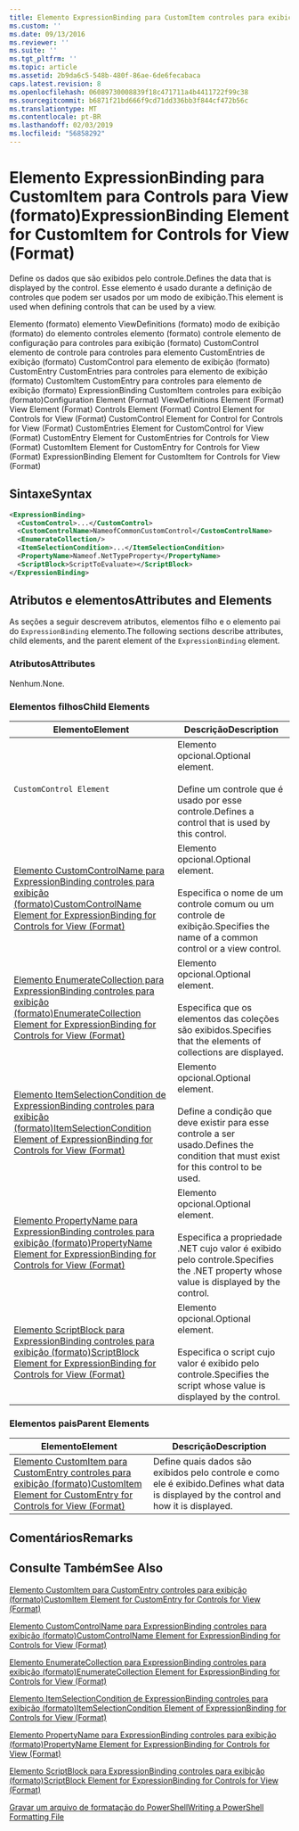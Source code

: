 ```yaml
---
title: Elemento ExpressionBinding para CustomItem controles para exibição (formato) | Microsoft Docs
ms.custom: ''
ms.date: 09/13/2016
ms.reviewer: ''
ms.suite: ''
ms.tgt_pltfrm: ''
ms.topic: article
ms.assetid: 2b9da6c5-548b-480f-86ae-6de6fecabaca
caps.latest.revision: 8
ms.openlocfilehash: 06089730008839f18c471711a4b4411722f99c38
ms.sourcegitcommit: b6871f21bd666f9cd71dd336bb3f844cf472b56c
ms.translationtype: MT
ms.contentlocale: pt-BR
ms.lasthandoff: 02/03/2019
ms.locfileid: "56858292"
---
```

# <a name="expressionbinding-element-for-customitem-for-controls-for-view-format"></a><span data-ttu-id="3585a-102">Elemento ExpressionBinding para CustomItem para Controls para View (formato)</span><span class="sxs-lookup"><span data-stu-id="3585a-102">ExpressionBinding Element for CustomItem for Controls for View (Format)</span></span>

<span data-ttu-id="3585a-103">Define os dados que são exibidos pelo controle.</span><span class="sxs-lookup"><span data-stu-id="3585a-103">Defines the data that is displayed by the control.</span></span> <span data-ttu-id="3585a-104">Esse elemento é usado durante a definição de controles que podem ser usados por um modo de exibição.</span><span class="sxs-lookup"><span data-stu-id="3585a-104">This element is used when defining controls that can be used by a view.</span></span>

<span data-ttu-id="3585a-105">Elemento (formato) elemento ViewDefinitions (formato) modo de exibição (formato) do elemento controles elemento (formato) controle elemento de configuração para controles para exibição (formato) CustomControl elemento de controle para controles para elemento CustomEntries de exibição (formato) CustomControl para elemento de exibição (formato) CustomEntry CustomEntries para controles para elemento de exibição (formato) CustomItem CustomEntry para controles para elemento de exibição (formato) ExpressionBinding CustomItem controles para exibição (formato)</span><span class="sxs-lookup"><span data-stu-id="3585a-105">Configuration Element (Format) ViewDefinitions Element (Format) View Element (Format) Controls Element (Format) Control Element for Controls for View (Format) CustomControl Element for Control for Controls for View (Format) CustomEntries Element for CustomControl for View (Format) CustomEntry Element for CustomEntries for Controls for View (Format) CustomItem Element for CustomEntry for Controls for View (Format) ExpressionBinding Element for CustomItem for Controls for View (Format)</span></span>

## <a name="syntax"></a><span data-ttu-id="3585a-106">Sintaxe</span><span class="sxs-lookup"><span data-stu-id="3585a-106">Syntax</span></span>

```xml
<ExpressionBinding>
  <CustomControl>...</CustomControl>
  <CustomControlName>NameofCommonCustomControl</CustomControlName>
  <EnumerateCollection/>
  <ItemSelectionCondition>...</ItemSelectionCondition>
  <PropertyName>Nameof.NetTypeProperty</PropertyName>
  <ScriptBlock>ScriptToEvaluate></ScriptBlock>
</ExpressionBinding>
```

## <a name="attributes-and-elements"></a><span data-ttu-id="3585a-107">Atributos e elementos</span><span class="sxs-lookup"><span data-stu-id="3585a-107">Attributes and Elements</span></span>

<span data-ttu-id="3585a-108">As seções a seguir descrevem atributos, elementos filho e o elemento pai do `ExpressionBinding` elemento.</span><span class="sxs-lookup"><span data-stu-id="3585a-108">The following sections describe attributes, child elements, and the parent element of the `ExpressionBinding` element.</span></span>

### <a name="attributes"></a><span data-ttu-id="3585a-109">Atributos</span><span class="sxs-lookup"><span data-stu-id="3585a-109">Attributes</span></span>

<span data-ttu-id="3585a-110">Nenhum.</span><span class="sxs-lookup"><span data-stu-id="3585a-110">None.</span></span>

### <a name="child-elements"></a><span data-ttu-id="3585a-111">Elementos filhos</span><span class="sxs-lookup"><span data-stu-id="3585a-111">Child Elements</span></span>

|<span data-ttu-id="3585a-112">Elemento</span><span class="sxs-lookup"><span data-stu-id="3585a-112">Element</span></span>|<span data-ttu-id="3585a-113">Descrição</span><span class="sxs-lookup"><span data-stu-id="3585a-113">Description</span></span>|
|-------------|-----------------|
|`CustomControl Element`|<span data-ttu-id="3585a-114">Elemento opcional.</span><span class="sxs-lookup"><span data-stu-id="3585a-114">Optional element.</span></span><br /><br /> <span data-ttu-id="3585a-115">Define um controle que é usado por esse controle.</span><span class="sxs-lookup"><span data-stu-id="3585a-115">Defines a control that is used by this control.</span></span>|
|[<span data-ttu-id="3585a-116">Elemento CustomControlName para ExpressionBinding controles para exibição (formato)</span><span class="sxs-lookup"><span data-stu-id="3585a-116">CustomControlName Element for ExpressionBinding for Controls for View (Format)</span></span>](./customcontrolname-element-for-expressionbinding-for-controls-for-view-format.md)|<span data-ttu-id="3585a-117">Elemento opcional.</span><span class="sxs-lookup"><span data-stu-id="3585a-117">Optional element.</span></span><br /><br /> <span data-ttu-id="3585a-118">Especifica o nome de um controle comum ou um controle de exibição.</span><span class="sxs-lookup"><span data-stu-id="3585a-118">Specifies the name of a common control or a view control.</span></span>|
|[<span data-ttu-id="3585a-119">Elemento EnumerateCollection para ExpressionBinding controles para exibição (formato)</span><span class="sxs-lookup"><span data-stu-id="3585a-119">EnumerateCollection Element for ExpressionBinding for Controls for View (Format)</span></span>](./enumeratecollection-element-for-expressionbinding-for-controls-for-view-format.md)|<span data-ttu-id="3585a-120">Elemento opcional.</span><span class="sxs-lookup"><span data-stu-id="3585a-120">Optional element.</span></span><br /><br /> <span data-ttu-id="3585a-121">Especifica que os elementos das coleções são exibidos.</span><span class="sxs-lookup"><span data-stu-id="3585a-121">Specifies that the elements of collections are displayed.</span></span>|
|[<span data-ttu-id="3585a-122">Elemento ItemSelectionCondition de ExpressionBinding controles para exibição (formato)</span><span class="sxs-lookup"><span data-stu-id="3585a-122">ItemSelectionCondition Element of ExpressionBinding for Controls for View (Format)</span></span>](./itemselectioncondition-element-for-expressionbinding-for-controls-for-view-format.md)|<span data-ttu-id="3585a-123">Elemento opcional.</span><span class="sxs-lookup"><span data-stu-id="3585a-123">Optional element.</span></span><br /><br /> <span data-ttu-id="3585a-124">Define a condição que deve existir para esse controle a ser usado.</span><span class="sxs-lookup"><span data-stu-id="3585a-124">Defines the condition that must exist for this control to be used.</span></span>|
|[<span data-ttu-id="3585a-125">Elemento PropertyName para ExpressionBinding controles para exibição (formato)</span><span class="sxs-lookup"><span data-stu-id="3585a-125">PropertyName Element for ExpressionBinding for Controls for View (Format)</span></span>](./propertyname-element-for-expressionbinding-for-controls-for-view-format.md)|<span data-ttu-id="3585a-126">Elemento opcional.</span><span class="sxs-lookup"><span data-stu-id="3585a-126">Optional element.</span></span><br /><br /> <span data-ttu-id="3585a-127">Especifica a propriedade .NET cujo valor é exibido pelo controle.</span><span class="sxs-lookup"><span data-stu-id="3585a-127">Specifies the .NET property whose value is displayed by the control.</span></span>|
|[<span data-ttu-id="3585a-128">Elemento ScriptBlock para ExpressionBinding controles para exibição (formato)</span><span class="sxs-lookup"><span data-stu-id="3585a-128">ScriptBlock Element for ExpressionBinding for Controls for View (Format)</span></span>](./scriptblock-element-for-expressionbinding-for-controls-for-view-format.md)|<span data-ttu-id="3585a-129">Elemento opcional.</span><span class="sxs-lookup"><span data-stu-id="3585a-129">Optional element.</span></span><br /><br /> <span data-ttu-id="3585a-130">Especifica o script cujo valor é exibido pelo controle.</span><span class="sxs-lookup"><span data-stu-id="3585a-130">Specifies the script whose value is displayed by the control.</span></span>|

### <a name="parent-elements"></a><span data-ttu-id="3585a-131">Elementos pais</span><span class="sxs-lookup"><span data-stu-id="3585a-131">Parent Elements</span></span>

|<span data-ttu-id="3585a-132">Elemento</span><span class="sxs-lookup"><span data-stu-id="3585a-132">Element</span></span>|<span data-ttu-id="3585a-133">Descrição</span><span class="sxs-lookup"><span data-stu-id="3585a-133">Description</span></span>|
|-------------|-----------------|
|[<span data-ttu-id="3585a-134">Elemento CustomItem para CustomEntry controles para exibição (formato)</span><span class="sxs-lookup"><span data-stu-id="3585a-134">CustomItem Element for CustomEntry for Controls for View (Format)</span></span>](./customitem-element-for-customentry-for-controls-for-view-format.md)|<span data-ttu-id="3585a-135">Define quais dados são exibidos pelo controle e como ele é exibido.</span><span class="sxs-lookup"><span data-stu-id="3585a-135">Defines what data is displayed by the control and how it is displayed.</span></span>|

## <a name="remarks"></a><span data-ttu-id="3585a-136">Comentários</span><span class="sxs-lookup"><span data-stu-id="3585a-136">Remarks</span></span>

## <a name="see-also"></a><span data-ttu-id="3585a-137">Consulte Também</span><span class="sxs-lookup"><span data-stu-id="3585a-137">See Also</span></span>

[<span data-ttu-id="3585a-138">Elemento CustomItem para CustomEntry controles para exibição (formato)</span><span class="sxs-lookup"><span data-stu-id="3585a-138">CustomItem Element for CustomEntry for Controls for View (Format)</span></span>](./customitem-element-for-customentry-for-controls-for-view-format.md)

[<span data-ttu-id="3585a-139">Elemento CustomControlName para ExpressionBinding controles para exibição (formato)</span><span class="sxs-lookup"><span data-stu-id="3585a-139">CustomControlName Element for ExpressionBinding for Controls for View (Format)</span></span>](./customcontrolname-element-for-expressionbinding-for-controls-for-view-format.md)

[<span data-ttu-id="3585a-140">Elemento EnumerateCollection para ExpressionBinding controles para exibição (formato)</span><span class="sxs-lookup"><span data-stu-id="3585a-140">EnumerateCollection Element for ExpressionBinding for Controls for View (Format)</span></span>](./enumeratecollection-element-for-expressionbinding-for-controls-for-view-format.md)

[<span data-ttu-id="3585a-141">Elemento ItemSelectionCondition de ExpressionBinding controles para exibição (formato)</span><span class="sxs-lookup"><span data-stu-id="3585a-141">ItemSelectionCondition Element of ExpressionBinding for Controls for View (Format)</span></span>](./itemselectioncondition-element-for-expressionbinding-for-controls-for-view-format.md)

[<span data-ttu-id="3585a-142">Elemento PropertyName para ExpressionBinding controles para exibição (formato)</span><span class="sxs-lookup"><span data-stu-id="3585a-142">PropertyName Element for ExpressionBinding for Controls for View (Format)</span></span>](./propertyname-element-for-expressionbinding-for-controls-for-view-format.md)

[<span data-ttu-id="3585a-143">Elemento ScriptBlock para ExpressionBinding controles para exibição (formato)</span><span class="sxs-lookup"><span data-stu-id="3585a-143">ScriptBlock Element for ExpressionBinding for Controls for View (Format)</span></span>](./scriptblock-element-for-expressionbinding-for-controls-for-view-format.md)

[<span data-ttu-id="3585a-144">Gravar um arquivo de formatação do PowerShell</span><span class="sxs-lookup"><span data-stu-id="3585a-144">Writing a PowerShell Formatting File</span></span>](./writing-a-powershell-formatting-file.md)
